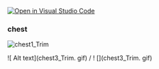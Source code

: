 [![Open in Visual Studio Code](https://classroom.github.com/assets/open-in-vscode-f059dc9a6f8d3a56e377f745f24479a46679e63a5d9fe6f495e02850cd0d8118.svg)](https://classroom.github.com/online_ide?assignment_repo_id=6633947&assignment_repo_type=AssignmentRepo)

### chest
![chest1_Trim](https://user-images.githubusercontent.com/61421659/183260131-ed82028f-b847-4db2-b4bb-93617715a4fc.gif)

![ Alt text](chest3_Trim. gif) / ! [](chest3_Trim. gif)


